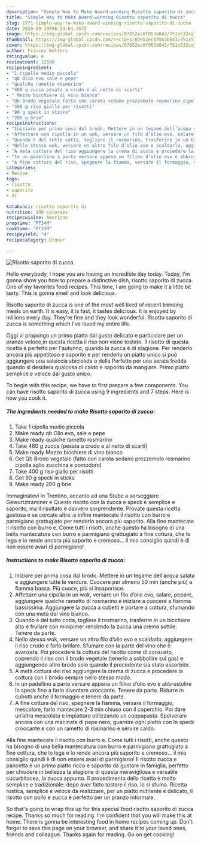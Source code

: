 ```yaml
---
description: "Simple Way to Make Award-winning Risotto saporito di zucca"
title: "Simple Way to Make Award-winning Risotto saporito di zucca"
slug: 1771-simple-way-to-make-award-winning-risotto-saporito-di-zucca
date: 2020-09-19T06:24:04.357Z
image: https://img-global.cpcdn.com/recipes/07052ec0f053b043/751x532cq70/risotto-saporito-di-zucca-recipe-main-photo.jpg
thumbnail: https://img-global.cpcdn.com/recipes/07052ec0f053b043/751x532cq70/risotto-saporito-di-zucca-recipe-main-photo.jpg
cover: https://img-global.cpcdn.com/recipes/07052ec0f053b043/751x532cq70/risotto-saporito-di-zucca-recipe-main-photo.jpg
author: Frances Walters
ratingvalue: 4
reviewcount: 12500
recipeingredient:
- "1 cipolla medio piccola"
- "qb Olio evo sale e pepe"
- "qualche rametto rosmarino"
- "460 g zucca pesata a crudo e al netto di scarti"
- " Mezzo bicchiere di vino bianco"
- "Qb Brodo vegetale fatto con carota sedano prezzemolo rosmarino cipolla aglio zucchina e pomodoro"
- "400 g riso giallo per risotti"
- "90 g speck in sticks"
- "200 g brie"
recipeinstructions:
- "Iniziare per prima cosa dal brodo. Mettere in un tegame dell’acqua salata e aggiungere tutte le verdure. Cuocere per almeno 50 min (anche più) a fiamma bassa. Più cuoce, più si insaporisce."
- "Affettare una cipolla in un wok, versare un filo d’olio evo, salare, pepare, aggiungere qualche rametto di rosmarino e iniziare a cuocere a fiamma bassissima. Aggiungere la zucca a cubetti e portare a cottura, sfumando con una metà del vino bianco."
- "Quando è del tutto cotta, togliere il rosmarino, trasferire in un bicchiere alto e frullare con minipimer rendendo la zucca una crema sottile. Tenere da parte."
- "Nello stesso wok, versare un altro filo d’olio evo e scaldarlo, aggiungere il riso crudo e farlo brillare. Sfumare con la parte del vino che è avanzata. Poi procedere la cottura del risotto come di consueto, coprendo il riso con il brodo vegetale (tenerlo a sobbollire sul gas) e aggiungendo altro brodo solo quando il precedente sia stato assorbito."
- "A metà cottura del riso aggiungere la crema di zucca e procedere la cottura con il brodo sempre nello stesso modo."
- "In un padellino a parte versare appena un filino d’olio evo e abbrustolire lo speck fino a farlo diventare croccante. Tenere da parte. Ridurre in cubotti anche il formaggio e tenere da parte."
- "A fine cottura del riso, spegnere la fiamma, versare il formaggio, mescolare, farlo mantecare 2-3 min chiuso con il coperchio. Poi dare un’altra mescolata e impiattare utilizzando un coppapasta. Spolverare ancora con una macinata di pepe nero, guarnire ogni piatto con lo speck croccante e con un rametto di rosmarino e servire caldo."
categories:
- Recipe
tags:
- risotto
- saporito
- di

katakunci: risotto saporito di 
nutrition: 288 calories
recipecuisine: American
preptime: "PT34M"
cooktime: "PT33M"
recipeyield: "4"
recipecategory: Dinner

---
```



![Risotto saporito di zucca](https://img-global.cpcdn.com/recipes/07052ec0f053b043/751x532cq70/risotto-saporito-di-zucca-recipe-main-photo.jpg)

Hello everybody, I hope you are having an incredible day today. Today, I'm gonna show you how to prepare a distinctive dish, risotto saporito di zucca. One of my favorites food recipes. This time, I am going to make it a little bit tasty. This is gonna smell and look delicious.

Risotto saporito di zucca is one of the most well liked of recent trending meals on earth. It is easy, it is fast, it tastes delicious. It is enjoyed by millions every day. They're fine and they look wonderful. Risotto saporito di zucca is something which I've loved my entire life.

Oggi vi propongo un primo piatto dal gusto delicato e particolare per un pranzo veloce,in questa ricetta il riso non viene tostato. Il risotto di questa ricetta è perfetto per l&#39;autunno, quando la zucca è di stagione. Per renderlo ancora più appetitoso e saporito e per renderlo un piatto unico si può aggiungere una salsiccia sbiciolata o della Perfetto per una serata fredda quando si desidera qualcosa di caldo e saporito da mangiare. Primo piatto semplice e veloce dal gusto unico.


To begin with this recipe, we have to first prepare a few components. You can have risotto saporito di zucca using 9 ingredients and 7 steps. Here is how you cook it.

<!--inarticleads1-->

##### The ingredients needed to make Risotto saporito di zucca:

1. Take 1 cipolla medio piccola
1. Make ready qb Olio evo, sale e pepe
1. Make ready qualche rametto rosmarino
1. Take 460 g zucca (pesata a crudo e al netto di scarti)
1. Make ready  Mezzo bicchiere di vino bianco
1. Get Qb Brodo vegetale (fatto con carota sedano prezzemolo rosmarino cipolla aglio zucchina e pomodoro)
1. Take 400 g riso giallo per risotti
1. Get 90 g speck in sticks
1. Make ready 200 g brie


Immaginatevi in Trentino, accanto ad una Stube a sorseggiare Gewurtztraminer e Questo risotto con la zucca e speck è semplice e saporito, ma il risultato è davvero sorprendente. Provate questa ricetta gustosa e se cercate altre..e infine mantecate il risotto con burro e parmigiano grattugiato per renderlo ancora più saporito. Alla fine mantecate il risotto con burro e. Come tutti i risotti, anche questo ha bisogno di una bella mantecatura con burro e parmigiano grattugiato a fine cottura, che lo lega e lo rende ancora più saporito e cremoso… il mio consiglio quindi è di non essere avari di parmigiano! 

<!--inarticleads2-->

##### Instructions to make Risotto saporito di zucca:

1. Iniziare per prima cosa dal brodo. Mettere in un tegame dell’acqua salata e aggiungere tutte le verdure. Cuocere per almeno 50 min (anche più) a fiamma bassa. Più cuoce, più si insaporisce.
1. Affettare una cipolla in un wok, versare un filo d’olio evo, salare, pepare, aggiungere qualche rametto di rosmarino e iniziare a cuocere a fiamma bassissima. Aggiungere la zucca a cubetti e portare a cottura, sfumando con una metà del vino bianco.
1. Quando è del tutto cotta, togliere il rosmarino, trasferire in un bicchiere alto e frullare con minipimer rendendo la zucca una crema sottile. Tenere da parte.
1. Nello stesso wok, versare un altro filo d’olio evo e scaldarlo, aggiungere il riso crudo e farlo brillare. Sfumare con la parte del vino che è avanzata. Poi procedere la cottura del risotto come di consueto, coprendo il riso con il brodo vegetale (tenerlo a sobbollire sul gas) e aggiungendo altro brodo solo quando il precedente sia stato assorbito.
1. A metà cottura del riso aggiungere la crema di zucca e procedere la cottura con il brodo sempre nello stesso modo.
1. In un padellino a parte versare appena un filino d’olio evo e abbrustolire lo speck fino a farlo diventare croccante. Tenere da parte. Ridurre in cubotti anche il formaggio e tenere da parte.
1. A fine cottura del riso, spegnere la fiamma, versare il formaggio, mescolare, farlo mantecare 2-3 min chiuso con il coperchio. Poi dare un’altra mescolata e impiattare utilizzando un coppapasta. Spolverare ancora con una macinata di pepe nero, guarnire ogni piatto con lo speck croccante e con un rametto di rosmarino e servire caldo.


Alla fine mantecate il risotto con burro e. Come tutti i risotti, anche questo ha bisogno di una bella mantecatura con burro e parmigiano grattugiato a fine cottura, che lo lega e lo rende ancora più saporito e cremoso… il mio consiglio quindi è di non essere avari di parmigiano! Il risotto zucca e pancetta è un primo piatto ricco e saporito da gustare in famiglia, perfetto per chiudere in bellezza la stagione di questa meravigliosa e versatile cucurbitacea, la zucca appunto. Il procedimento della ricetta è molto semplice e tradizionale: dopo aver fatto tostare il riso, lo si sfuma. Ricetta rustica, semplice e veloce da realizzare, per un piatto nutriente e delicato, il risotto con pollo e zucca è perfetto per un pranzo informale. 

So that's going to wrap this up for this special food risotto saporito di zucca recipe. Thanks so much for reading. I'm confident that you will make this at home. There is gonna be interesting food in home recipes coming up. Don't forget to save this page on your browser, and share it to your loved ones, friends and colleague. Thanks again for reading. Go on get cooking!
